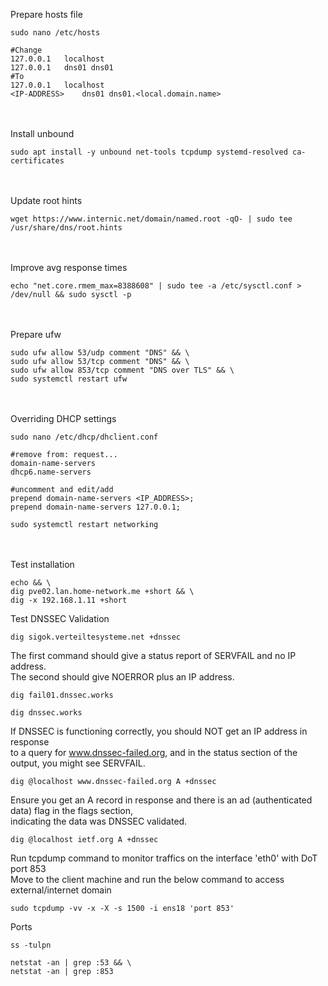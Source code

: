 
Prepare hosts file
```
sudo nano /etc/hosts
```
```
#Change
127.0.0.1	localhost
127.0.0.1	dns01 dns01
#To
127.0.0.1	localhost
<IP-ADDRESS>	dns01 dns01.<local.domain.name>
```
<br><br>
Install unbound
```
sudo apt install -y unbound net-tools tcpdump systemd-resolved ca-certificates
```
<br><br>
Update root hints
```
wget https://www.internic.net/domain/named.root -qO- | sudo tee /usr/share/dns/root.hints
```
<br><br>
Improve avg response times
```
echo "net.core.rmem_max=8388608" | sudo tee -a /etc/sysctl.conf > /dev/null && sudo sysctl -p
```
<br><br>
Prepare ufw
```
sudo ufw allow 53/udp comment "DNS" && \
sudo ufw allow 53/tcp comment "DNS" && \
sudo ufw allow 853/tcp comment "DNS over TLS" && \
sudo systemctl restart ufw
```
<br><br>
Overriding DHCP settings
```
sudo nano /etc/dhcp/dhclient.conf
```
```
#remove from: request...
domain-name-servers
dhcp6.name-servers

#uncomment and edit/add
prepend domain-name-servers <IP_ADDRESS>;
prepend domain-name-servers 127.0.0.1;
```
```
sudo systemctl restart networking
```
<br><br>
Test installation
```
echo && \
dig pve02.lan.home-network.me +short && \
dig -x 192.168.1.11 +short
```
Test DNSSEC Validation
```
dig sigok.verteiltesysteme.net +dnssec
```
The first command should give a status report of SERVFAIL and no IP address.  
The second should give NOERROR plus an IP address.
```
dig fail01.dnssec.works
```
```
dig dnssec.works
```
If DNSSEC is functioning correctly, you should NOT get an IP address in response  
to a query for www.dnssec-failed.org, and in the status section of the output, 
you might see SERVFAIL.
```
dig @localhost www.dnssec-failed.org A +dnssec
```
Ensure you get an A record in response and there is an ad (authenticated data) flag in the flags section,  
indicating the data was DNSSEC validated.
```
dig @localhost ietf.org A +dnssec
```
Run tcpdump command to monitor traffics on the interface 'eth0' with DoT port 853  
Move to the client machine and run the below command to access external/internet domain
```
sudo tcpdump -vv -x -X -s 1500 -i ens18 'port 853'
```
Ports
```
ss -tulpn
```
```
netstat -an | grep :53 && \
netstat -an | grep :853
```


